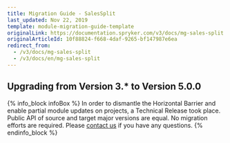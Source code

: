 ```yaml
---
title: Migration Guide - SalesSplit
last_updated: Nov 22, 2019
template: module-migration-guide-template
originalLink: https://documentation.spryker.com/v3/docs/mg-sales-split
originalArticleId: 10f88824-f668-4daf-9265-bf147987e6ea
redirect_from:
  - /v3/docs/mg-sales-split
  - /v3/docs/en/mg-sales-split
---
```


## Upgrading from Version 3.* to Version 5.0.0

{% info_block infoBox %}
In order to dismantle the Horizontal Barrier and enable partial module updates on projects, a Technical Release took place. Public API of source and target major versions are equal. No migration efforts are required. Please [contact us](https://spryker.com/en/support/) if you have any questions.
{% endinfo_block %}
